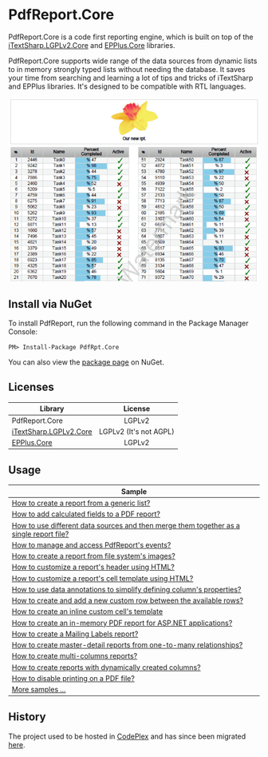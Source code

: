 PdfReport.Core
=======
PdfReport.Core is a code first reporting engine, which is built on top of the [iTextSharp.LGPLv2.Core](https://github.com/VahidN/iTextSharp.LGPLv2.Core) and [EPPlus.Core](https://github.com/VahidN/EPPlus.Core) libraries.

PdfReport.Core supports wide range of the data sources from dynamic lists to in memory strongly typed lists without needing the database. It saves your time from searching and learning a lot of tips and tricks of iTextSharp and EPPlus libraries. It's designed to be compatible with RTL languages.

![sample PDF report](/src/PdfRpt.Core.FunctionalTests/Images/sample.png)



Install via NuGet
-----------------
To install PdfReport, run the following command in the Package Manager Console:

```
PM> Install-Package PdfRpt.Core 
```

You can also view the [package page](https://www.nuget.org/packages/PdfRpt.Core/) on NuGet.



Licenses
-----------------

| Library                 | License  |
| ----------------------- | :------: | 
| PdfReport.Core          | LGPLv2   |
|[iTextSharp.LGPLv2.Core](https://github.com/VahidN/iTextSharp.LGPLv2.Core)| LGPLv2 (It's not AGPL) |
|[EPPlus.Core](https://github.com/VahidN/EPPlus.Core)| LGPLv2|



Usage
-----------------
| Sample                 |
| -----------------------| 
| [How to create a report from a generic list?](/src/PdfRpt.Core.FunctionalTests/IListPdfReport.cs) | 
| [How to add calculated fields to a PDF report?](/src/PdfRpt.Core.FunctionalTests/CalculatedFieldsPdfReport.cs) | 
| [How to use different data sources and then merge them together as a single report file?](/src/PdfRpt.Core.FunctionalTests/MergePdfFilesPdfReport.cs) | 
| [How to manage and access PdfReport's events?](/src/PdfRpt.Core.FunctionalTests/EventsPdfReport.cs) | 
| [How to create a report from file system's images?](/src/PdfRpt.Core.FunctionalTests/ImageFilePathPdfReport.cs) | 
| [How to customize a report's header using HTML?](/src/PdfRpt.Core.FunctionalTests/HtmlHeaderPdfReport.cs) | 
| [How to customize a report's cell template using HTML?](/src/PdfRpt.Core.FunctionalTests/HtmlCellTemplatePdfReport.cs) | 
| [How to use data annotations to simplify defining column's properties?](/src/PdfRpt.Core.FunctionalTests/DataAnnotationsPdfReport.cs) | 
| [How to create and add a new custom row between the available rows?](/src/PdfRpt.Core.FunctionalTests/InjectCustomRowsPdfReport.cs) | 
| [How to create an inline custom cell's template](/src/PdfRpt.Core.FunctionalTests/InlineProvidersPdfReport.cs) | 
| [How to create an in-memory PDF report for ASP.NET applications?](/src/PdfRpt.Core.FunctionalTests/InMemoryPdfReport.cs) | 
| [How to create a Mailing Labels report?](/src/PdfRpt.Core.FunctionalTests/MailingLabelPdfReport.cs) | 
| [How to create master-detail reports from one-to-many relationships?](/src/PdfRpt.Core.FunctionalTests/MasterDetailsPdfReport.cs) | 
| [How to create multi-columns reports?](/src/PdfRpt.Core.FunctionalTests/WrapGroupsInColumnsPdfReport.cs) | 
| [How to create reports with dynamically created columns?](/src/PdfRpt.Core.FunctionalTests/AdHocColumnsPdfReport.cs) | 
| [How to disable printing on a PDF file?](/src/PdfRpt.Core.FunctionalTests/DigitalSignaturePdfReport.cs) | 
| [More samples ...](/src/PdfRpt.Core.FunctionalTests/) |




History
-----------------
The project used to be hosted in [CodePlex](https://pdfreport.codeplex.com) and has since been migrated [here](https://github.com/VahidN/PdfReport/).